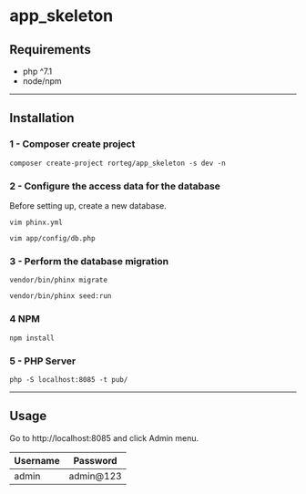 # app_skeleton

## Requirements
* php ^7.1
* node/npm

------

## Installation

### 1 - Composer create project

```
composer create-project rorteg/app_skeleton -s dev -n
```

### 2 - Configure the access data for the database

Before setting up, create a new database.

```
vim phinx.yml
```

```
vim app/config/db.php
```

### 3 - Perform the database migration

```
vendor/bin/phinx migrate
```
```
vendor/bin/phinx seed:run
```

### 4 NPM

```
npm install
```


### 5 - PHP Server

```
php -S localhost:8085 -t pub/
```

-------

## Usage

Go to http://localhost:8085 and click Admin menu.

| Username | Password|
|----------|---------|
|   admin  | admin@123 |
